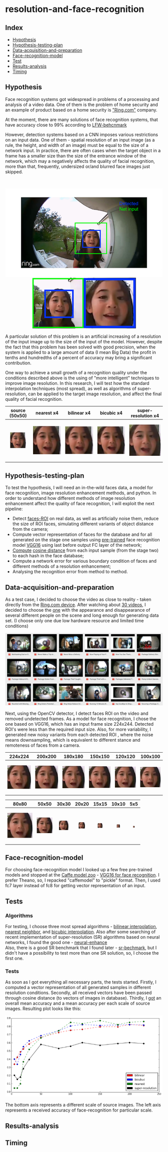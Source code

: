 # resolution-and-face-recognition

## Index

* [Hypothesis](#Hypothesis)
* [Hypothesis-testing-plan](#Hypothesis-testing-plan)
* [Data-acquisition-and-preparation](#Data-acquisition-and-preparation)
* [Face-recognition-model](#Face-recognition-model)
* [Test](#Tests)
* [Results-analysis](#Results-analysis)
* [Timing](#Timing)

## Hypothesis
Face recognition systems got widespread in problems of a processing and analysis of a video data. One of them is the problem of home security and an example of product based on a home security is ["Ring.com"](https://ring.com) company.

At the moment, there are many solutions of face recognition systems, that have accuracy close to 99% according to [LFW-behcnmark](http://vis-www.cs.umass.edu/lfw/results.html)

However, detection systems based on a CNN imposes various restrictions on an input data. One of them - spatial resolution of an input image (as a rule, the height, and width of an image) must be equal to the size of a network input. In practice, there are often cases when the target object in a frame has a smaller size than the size of the entrance window of the network, which may a negatively affects the quality of facial recognition, more than that, frequently, undersized or/and blurred face images just skipped.

<br/>
<p align="center">
  <img src="https://github.com/denis-r4/resolution-and-face-recognition/blob/master/media/hypothesis.png">
  <img src="https://github.com/denis-r4/resolution-and-face-recognition/blob/master/media/face_3.png">
</p>

A particular solution of this problem is an artificial increasing of a resolution of the input image up to the size of the input of the model. However, despite the fact that this problem has been solved with good precision, when the system is applied to a large amount of data (I mean Big Data) the profit in tenths and hundredths of a percent of accuracy may bring a significant contribution.

One way to achieve a small growth of a recognition quality under the conditions described above is the using of "more intelligent" techniques to improve image resolution. In this research, I will test how the standard interpolation techniques (most spread), as well as algorithms of super-resolution, can be applied to the target image resolution, and affect the final quality of facial recognition.  

|   source (50x50)   |   nearest x4  |   bilinear x4   |   bicubic x4   |   super-resolution x4   |
|   -------------------   |:------:|:------:|:------:|:------:|
|   <p align="center"> <img src="https://github.com/denis-r4/resolution-and-face-recognition/blob/master/media/resize_examples/source_50x50.png"> </p>   |   <p align="center"> <img src="https://github.com/denis-r4/resolution-and-face-recognition/blob/master/media/resize_examples/nearest.png"> </p>   |   <p align="center"> <img src="https://github.com/denis-r4/resolution-and-face-recognition/blob/master/media/resize_examples/bilinear.png"> </p>   |   <p align="center"> <img src="https://github.com/denis-r4/resolution-and-face-recognition/blob/master/media/resize_examples/cubic.png"> </p>   |   <p align="center"> <img src="https://github.com/denis-r4/resolution-and-face-recognition/blob/master/media/resize_examples/super-resolution.png"> </p>   |



## Hypothesis-testing-plan
To test the hypothesis, I will need an in-the-wild faces data, a model for face recognition, image resolution enhancement methods, and python.
In order to understand how different methods of image resolution enhancement affect the quality of face recognition, I will exploit the next pipeline:

* Detect [faces-ROI](https://github.com/denis-r4/resolution-and-face-recognition/blob/master/notebooks/face_detector.ipynb) on real data, as well as artificially noise them, reduce the size of ROI faces, simulating different variants of object distance from the camera;
* Compute vector representation of faces for the database and for all generated on the stage one samples using [pre-trained](http://www.robots.ox.ac.uk/~vgg/software/vgg_face) face recognition model [VGG16](https://github.com/denis-r4/resolution-and-face-recognition/blob/master/notebooks/vgg.py) using last before output FC layer of the network;
* [Compute](https://github.com/denis-r4/resolution-and-face-recognition/blob/master/notebooks/compute_cos_distance.ipynb) [cosine distance](https://en.wikipedia.org/wiki/Cosine_similarity) from each input sample (from the stage two)  to each hash in the face database;
* Compute a network error for various boundary condition of faces and different methods of a resolution enhancement;
* Analysing the recognition error from method to method.


## Data-acquisition-and-preparation

As a test case, I decided to choose the video as close to reality - taken directly from the [Ring.com device](https://ring.com/videodoorbells). After watching about [30 videos](https://www.youtube.com/channel/UCSDG3M0e2mGX9_qtHEtzj2Q/videos), I decided to choose the [one](https://www.youtube.com/watch?v=zwUeS_sXJcY) with the appearance and disappearance of several different people on the scene and long enough for generating data set. (I choose only one due low hardware resource and limited time conditions)

<p align="center">
  <img src="https://github.com/denis-r4/resolution-and-face-recognition/blob/master/media/data.png">
</p>

Next, using the OpenCV detector, I detect faces ROI on the video and removed undetected frames. 
As a model for face recognition, I chose the one based on VGG16, which has an input frame size 224x244. Detected ROI's were less than the required input size. Also, for more variability, I generated new noisy variants from each detected ROI , where the noise means downsampling, which is equivalent to different stance and remoteness of faces from a camera. 

224x224   |   200x200   |   180x180   |   150x150   |   120x120   |   100x100    
-------   |   -------   |   -------   |   -------   |   -------   |   -------
   <p align="center"> <img src="https://github.com/denis-r4/resolution-and-face-recognition/blob/master/media/resize_examples/224.png"> </p>   |   <p align="center"> <img src="https://github.com/denis-r4/resolution-and-face-recognition/blob/master/media/resize_examples/200.png"> </p>   |   <p align="center"> <img src="https://github.com/denis-r4/resolution-and-face-recognition/blob/master/media/resize_examples/180.png"> </p>   |   <p align="center"> <img src="https://github.com/denis-r4/resolution-and-face-recognition/blob/master/media/resize_examples/150.png"> </p>   |   <p align="center"> <img src="https://github.com/denis-r4/resolution-and-face-recognition/blob/master/media/resize_examples/120.png"> </p>   |   <p align="center"> <img src="https://github.com/denis-r4/resolution-and-face-recognition/blob/master/media/resize_examples/100.png"> </p>   

|   80x80   |   50x50   |   30x30   |   20x20   |   15x15   |   10x10   |   5x5   |
|   ------   |:------:|:------:|:------:|:------:|:------:|:------:|
|   <p align="center"> <img src="https://github.com/denis-r4/resolution-and-face-recognition/blob/master/media/resize_examples/80.png"> </p>   |   <p align="center"> <img src="https://github.com/denis-r4/resolution-and-face-recognition/blob/master/media/resize_examples/50.png"> </p>   |   <p align="center"> <img src="https://github.com/denis-r4/resolution-and-face-recognition/blob/master/media/resize_examples/30.png"> </p>   |   <p align="center"> <img src="https://github.com/denis-r4/resolution-and-face-recognition/blob/master/media/resize_examples/20.png"> </p>   |   <p align="center"> <img src="https://github.com/denis-r4/resolution-and-face-recognition/blob/master/media/resize_examples/15.png"> </p>   |   <p align="center"> <img src="https://github.com/denis-r4/resolution-and-face-recognition/blob/master/media/resize_examples/10.png"> </p>   |   <p align="center"> <img src="https://github.com/denis-r4/resolution-and-face-recognition/blob/master/media/resize_examples/5.png"> </p>   |


## Face-recognition-model
For choosing face-recognition model I looked up a few free pre-trained models and stopped at the [Caffe model zoo](https://github.com/BVLC/caffe/wiki/Model-Zoo#vgg-face-cnn-descriptor) - [VGG16 for face recognition](http://www.robots.ox.ac.uk/~vgg/software/vgg_face/). I prefer Theano, so, I repacked "caffemodel" to "pickle" format.
Then, I used fc7 layer instead of fc8 for getting vector representation of an input.


## Tests
### Algorithms
For testing, I choose three most spread algorithms - [bilinear interpolation](https://en.wikipedia.org/wiki/Bilinear_interpolation), [nearest neighbor](https://en.wikipedia.org/wiki/Nearest-neighbor_interpolation), and [bicubic interpolation](https://en.wikipedia.org/wiki/Bicubic_interpolation). Also after some searching of recent implementation of super-resolution (SR) algorithms based on neural networks, I found the good one - [neural-enhance](https://github.com/alexjc/neural-enhance)  
Also, there is a good SR benchmark that I found later - [sr-bechmark](https://github.com/huangzehao/Super-Resolution.Benckmark), but I didn't have a possibility to test more than one SR solution, so, I choose the first one.   

### Tests
As soon as I got everything all necessary parts, the tests started.
Firstly, I computed a vector representation of all generated samples in different resolution conditions.
Secondly, all received vectors have been passed through cosine distance (to vectors of images in database). 
Thirdly, I [got](https://github.com/denis-r4/resolution-and-face-recognition/blob/master/notebooks/accuracy.ipynb) an overall mean accuracy and a mean accuracy per each scale of source images. 
Resulting plot looks like this: 
<br/>
<p align="center">
  <img src="https://github.com/denis-r4/resolution-and-face-recognition/blob/master/media/accuracy_res.png">
</p>
The bottom axis represents a different scale of source images.
The left axis represents a received accuracy of face-recognition for particular scale.

## Results-analysis


## Timing
